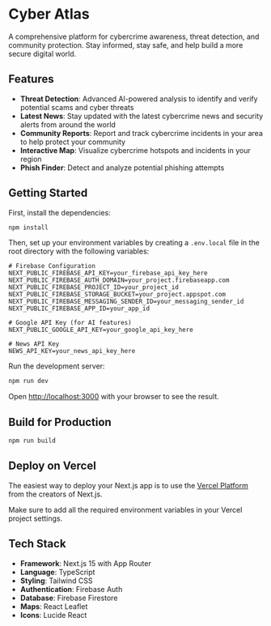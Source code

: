 # Cyber Atlas

A comprehensive platform for cybercrime awareness, threat detection, and community protection. Stay informed, stay safe, and help build a more secure digital world.

## Features

- **Threat Detection**: Advanced AI-powered analysis to identify and verify potential scams and cyber threats
- **Latest News**: Stay updated with the latest cybercrime news and security alerts from around the world
- **Community Reports**: Report and track cybercrime incidents in your area to help protect your community
- **Interactive Map**: Visualize cybercrime hotspots and incidents in your region
- **Phish Finder**: Detect and analyze potential phishing attempts

## Getting Started

First, install the dependencies:

```bash
npm install
```

Then, set up your environment variables by creating a `.env.local` file in the root directory with the following variables:

```env
# Firebase Configuration
NEXT_PUBLIC_FIREBASE_API_KEY=your_firebase_api_key_here
NEXT_PUBLIC_FIREBASE_AUTH_DOMAIN=your_project.firebaseapp.com
NEXT_PUBLIC_FIREBASE_PROJECT_ID=your_project_id
NEXT_PUBLIC_FIREBASE_STORAGE_BUCKET=your_project.appspot.com
NEXT_PUBLIC_FIREBASE_MESSAGING_SENDER_ID=your_messaging_sender_id
NEXT_PUBLIC_FIREBASE_APP_ID=your_app_id

# Google API Key (for AI features)
NEXT_PUBLIC_GOOGLE_API_KEY=your_google_api_key_here

# News API Key
NEWS_API_KEY=your_news_api_key_here
```

Run the development server:

```bash
npm run dev
```

Open [http://localhost:3000](http://localhost:3000) with your browser to see the result.

## Build for Production

```bash
npm run build
```

## Deploy on Vercel

The easiest way to deploy your Next.js app is to use the [Vercel Platform](https://vercel.com/new?utm_medium=default-template&filter=next.js&utm_source=create-next-app&utm_campaign=create-next-app-readme) from the creators of Next.js.

Make sure to add all the required environment variables in your Vercel project settings.

## Tech Stack

- **Framework**: Next.js 15 with App Router
- **Language**: TypeScript
- **Styling**: Tailwind CSS
- **Authentication**: Firebase Auth
- **Database**: Firebase Firestore
- **Maps**: React Leaflet
- **Icons**: Lucide React
